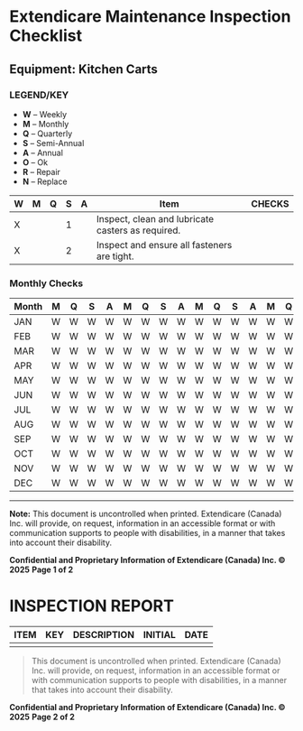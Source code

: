 # Extendicare Maintenance Inspection Checklist

## Equipment: Kitchen Carts

### LEGEND/KEY
- **W** – Weekly
- **M** – Monthly
- **Q** – Quarterly
- **S** – Semi-Annual
- **A** – Annual
- **O** – Ok
- **R** – Repair
- **N** – Replace

| W | M | Q | S | A | Item                                                   | CHECKS |
|---|---|---|---|---|--------------------------------------------------------|--------|
| X |   |   | 1 |   | Inspect, clean and lubricate casters as required.     |        |
| X |   |   | 2 |   | Inspect and ensure all fasteners are tight.            |        |

### Monthly Checks
| Month | M | Q | S | A | M | Q | S | A | M | Q | S | A | M | Q | S | A | M | Q | S | A |
|-------|---|---|---|---|---|---|---|---|---|---|---|---|---|---|---|---|---|---|---|---|
| JAN   | W | W | W | W | W | W | W | W | W | W | W | W | W | W | W | W | W | W | W | W |
| FEB   | W | W | W | W | W | W | W | W | W | W | W | W | W | W | W | W | W | W | W | W |
| MAR   | W | W | W | W | W | W | W | W | W | W | W | W | W | W | W | W | W | W | W | W |
| APR   | W | W | W | W | W | W | W | W | W | W | W | W | W | W | W | W | W | W | W | W |
| MAY   | W | W | W | W | W | W | W | W | W | W | W | W | W | W | W | W | W | W | W | W |
| JUN   | W | W | W | W | W | W | W | W | W | W | W | W | W | W | W | W | W | W | W | W |
| JUL   | W | W | W | W | W | W | W | W | W | W | W | W | W | W | W | W | W | W | W | W |
| AUG   | W | W | W | W | W | W | W | W | W | W | W | W | W | W | W | W | W | W | W | W |
| SEP   | W | W | W | W | W | W | W | W | W | W | W | W | W | W | W | W | W | W | W | W |
| OCT   | W | W | W | W | W | W | W | W | W | W | W | W | W | W | W | W | W | W | W | W |
| NOV   | W | W | W | W | W | W | W | W | W | W | W | W | W | W | W | W | W | W | W | W |
| DEC   | W | W | W | W | W | W | W | W | W | W | W | W | W | W | W | W | W | W | W | W |

----

**Note:** This document is uncontrolled when printed. Extendicare (Canada) Inc. will provide, on request, information in an accessible format or with communication supports to people with disabilities, in a manner that takes into account their disability.

**Confidential and Proprietary Information of Extendicare (Canada) Inc. © 2025**
**Page 1 of 2**

# INSPECTION REPORT

| ITEM | KEY | DESCRIPTION | INITIAL | DATE |
|------|-----|-------------|---------|------|
|      |     |             |         |      |

> This document is uncontrolled when printed. Extendicare (Canada) Inc. will provide, on request, information in an accessible format or with communication supports to people with disabilities, in a manner that takes into account their disability.

**Confidential and Proprietary Information of Extendicare (Canada) Inc. © 2025**
**Page 2 of 2**